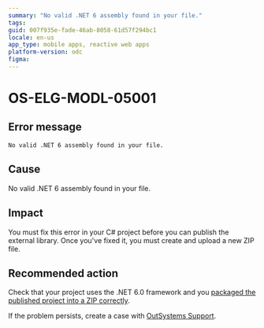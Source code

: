```yaml
---
summary: "No valid .NET 6 assembly found in your file."
tags:
guid: 007f935e-fade-46ab-8058-61d57f294bc1
locale: en-us
app_type: mobile apps, reactive web apps
platform-version: odc
figma:
---
```


# OS-ELG-MODL-05001

## Error message

`No valid .NET 6 assembly found in your file.`

## Cause

No valid .NET 6 assembly found in your file.

## Impact

You must fix this error in your C# project before you can publish the external library. Once you've fixed it, you must create and upload a new ZIP file.

## Recommended action

Check that your project uses the .NET 6.0 framework and you [packaged the published project into a ZIP correctly](../../eap/building-apps/external-logic/README.md).

If the problem persists, create a case with [OutSystems Support](https://www.outsystems.com/support/portal/open-support-case?ErrorCode=OS-ELG-MODL-05001).
